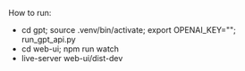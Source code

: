 How to run:

-   cd gpt; source .venv/bin/activate; export OPENAI_KEY="<api key>"; run_gpt_api.py
-   cd web-ui; npm run watch
-   live-server web-ui/dist-dev
